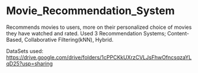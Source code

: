 # Movie_Recommendation_System

Recommends movies to users, more on their personalized choice of movies they have watched and rated. Used 3 Recommendation Systems; Content-Based, Collaborative Filtering(kNN), Hybrid. 

DataSets used:  https://drive.google.com/drive/folders/1cPPCKkUXrzCVLJsFhwOfncsqzaYLqD25?usp=sharing 
